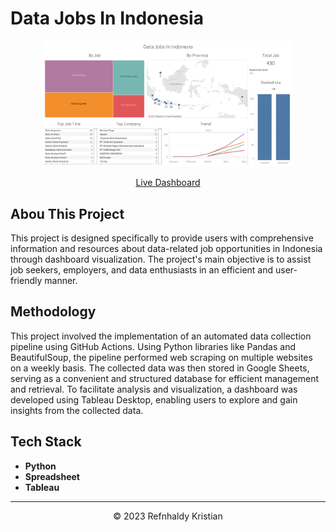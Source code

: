 # Data Jobs In Indonesia

<p align="center">
<img src="dashboard.png" width=80% height=80%>

<p align="center">
<a href="https://public.tableau.com/app/profile/refnhaldy.kristian/viz/JobsDashboard_16828593362980/DataJobsInIndonesia" target="_blank">Live Dashboard</a>

## Abou This Project
This project is designed specifically to provide users with comprehensive information and resources about data-related job opportunities in Indonesia through dashboard visualization. The project's main objective is to assist job seekers, employers, and data enthusiasts in an efficient and user-friendly manner.

## Methodology
This project involved the implementation of an automated data collection pipeline using GitHub Actions. Using Python libraries like Pandas and BeautifulSoup, the pipeline performed web scraping on multiple websites on a weekly basis. The collected data was then stored in Google Sheets, serving as a convenient and structured database for efficient management and retrieval. To facilitate analysis and visualization, a dashboard was developed using Tableau Desktop, enabling users to explore and gain insights from the collected data.

## Tech Stack
- **Python**
- **Spreadsheet**
- **Tableau**
___
<p align="center">&copy; 2023 Refnhaldy Kristian</p>